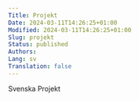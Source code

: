 ```yaml
---
Title: Projekt
Date: 2024-03-11T14:26:25+01:00
Modified: 2024-03-11T14:26:25+01:00
Slug: projekt
Status: published
Authors: 
Lang: sv
Translation: false
---
```


Svenska Projekt

